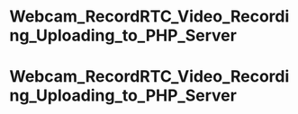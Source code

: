 # Webcam_RecordRTC_Video_Recording_Uploading_to_PHP_Server
# Webcam_RecordRTC_Video_Recording_Uploading_to_PHP_Server
